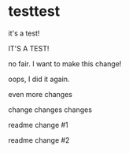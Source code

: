 # testtest
it's a test!

IT'S A TEST!

no fair. I want to make this change!

oops, I did it again.

even more changes

change changes changes

readme change #1

readme change #2
